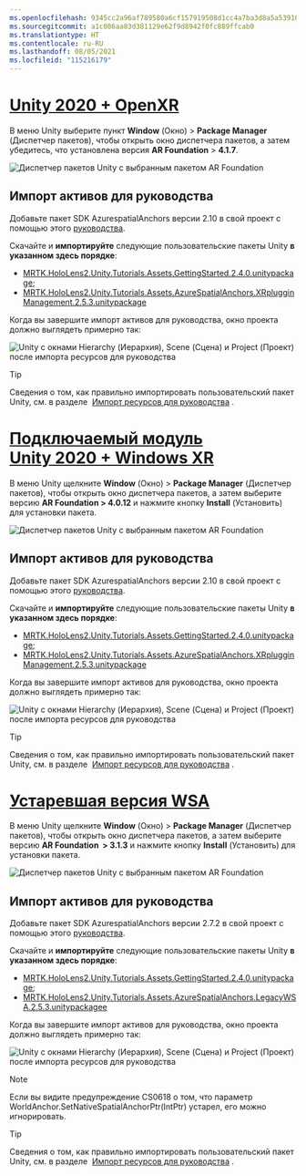 ```yaml
---
ms.openlocfilehash: 9345cc2a96af789580a6cf157919508d1cc4a7ba3d8a5a53910d07eae367f3d6
ms.sourcegitcommit: a1c086aa83d381129e62f9d8942f0fc889ffcab0
ms.translationtype: HT
ms.contentlocale: ru-RU
ms.lasthandoff: 08/05/2021
ms.locfileid: "115216179"
---
```

# <a name="unity-2020--openxr"></a>[Unity 2020 + OpenXR](#tab/openxr)

В меню Unity выберите пункт **Window** (Окно) > **Package Manager** (Диспетчер пакетов), чтобы открыть окно диспетчера пакетов, а затем убедитесь, что установлена версия **AR Foundation** > **4.1.7**.

![Диспетчер пакетов Unity с выбранным пакетом AR Foundation](../images/mr-learning-asa/asa-02-section3-step1-1-OpenXR.png)

## <a name="importing-the-tutorial-assets"></a>Импорт активов для руководства

Добавьте пакет SDK AzurespatialAnchors версии 2.10 в свой проект с помощью этого [руководства](/azure/spatial-anchors/how-tos/setup-unity-project?tabs=UPMPackage).

Скачайте и **импортируйте** следующие пользовательские пакеты Unity **в указанном здесь порядке**:

* [MRTK.HoloLens2.Unity.Tutorials.Assets.GettingStarted.2.4.0.unitypackage](https://github.com/microsoft/MixedRealityLearning/releases/download/getting-started-v2.4.0/MRTK.HoloLens2.Unity.Tutorials.Assets.GettingStarted.2.4.0.unitypackage);
* [MRTK.HoloLens2.Unity.Tutorials.Assets.AzureSpatialAnchors.XRplugginManagement.2.5.3.unitypackage](https://github.com/microsoft/MixedRealityLearning/releases/download/azure-spatial-anchors-v2.5.3.1/MRTK.HoloLens2.Unity.Tutorials.Assets.AzureSpatialAnchors.XRplugginManagement.2.5.3.unitypackage)

Когда вы завершите импорт активов для руководства, окно проекта должно выглядеть примерно так:

![Unity с окнами Hierarchy (Иерархия), Scene (Сцена) и Project (Проект) после импорта ресурсов для руководства](../images/mr-learning-asa/asa-02-section3-step1-2-OpenXR.png)

> [!TIP]
> Сведения о том, как правильно импортировать пользовательский пакет Unity, см. в разделе  [Импорт ресурсов для руководства](../mr-learning-base-04.md#importing-the-tutorial-assets) .

# <a name="unity-2020--windows-xr-plugin"></a>[Подключаемый модуль Unity 2020 + Windows XR](#tab/winxr)

В меню Unity щелкните **Window** (Окно) > **Package Manager** (Диспетчер пакетов), чтобы открыть окно диспетчера пакетов, а затем выберите версию **AR Foundation > 4.0.12** и нажмите кнопку **Install** (Установить) для установки пакета.

![Диспетчер пакетов Unity с выбранным пакетом AR Foundation](../images/mr-learning-asa/asa-02-section3-step1-1-XRSDK.png)

## <a name="importing-the-tutorial-assets"></a>Импорт активов для руководства

Добавьте пакет SDK AzurespatialAnchors версии 2.10 в свой проект с помощью этого [руководства](/azure/spatial-anchors/how-tos/setup-unity-project?tabs=UPMPackage).

Скачайте и **импортируйте** следующие пользовательские пакеты Unity **в указанном здесь порядке**:

* [MRTK.HoloLens2.Unity.Tutorials.Assets.GettingStarted.2.4.0.unitypackage](https://github.com/microsoft/MixedRealityLearning/releases/download/getting-started-v2.4.0/MRTK.HoloLens2.Unity.Tutorials.Assets.GettingStarted.2.4.0.unitypackage);
* [MRTK.HoloLens2.Unity.Tutorials.Assets.AzureSpatialAnchors.XRplugginManagement.2.5.3.unitypackage](https://github.com/microsoft/MixedRealityLearning/releases/download/azure-spatial-anchors-v2.5.3.1/MRTK.HoloLens2.Unity.Tutorials.Assets.AzureSpatialAnchors.XRplugginManagement.2.5.3.unitypackage)

Когда вы завершите импорт активов для руководства, окно проекта должно выглядеть примерно так:

![Unity с окнами Hierarchy (Иерархия), Scene (Сцена) и Project (Проект) после импорта ресурсов для руководства](../images/mr-learning-asa/asa-02-section3-step1-2-XRSDK.PNG)

> [!TIP]
> Сведения о том, как правильно импортировать пользовательский пакет Unity, см. в разделе  [Импорт ресурсов для руководства](../mr-learning-base-04.md#importing-the-tutorial-assets) .

# <a name="legacy-wsa"></a>[Устаревшая версия WSA](#tab/wsa)

В меню Unity щелкните **Window** (Окно) > **Package Manager** (Диспетчер пакетов), чтобы открыть окно диспетчера пакетов, а затем выберите версию **AR Foundation  > 3.1.3** и нажмите кнопку **Install** (Установить) для установки пакета.

![Диспетчер пакетов Unity с выбранным пакетом AR Foundation](../images/mr-learning-asa/asa-02-section3-step1-1-Legacy.png)

## <a name="importing-the-tutorial-assets"></a>Импорт активов для руководства

Добавьте пакет SDK AzurespatialAnchors версии 2.7.2 в свой проект с помощью этого [руководства](/azure/spatial-anchors/how-tos/setup-unity-project?tabs=UPMPackage).

Скачайте и **импортируйте** следующие пользовательские пакеты Unity **в указанном здесь порядке**:

* [MRTK.HoloLens2.Unity.Tutorials.Assets.GettingStarted.2.4.0.unitypackage](https://github.com/microsoft/MixedRealityLearning/releases/download/getting-started-v2.4.0/MRTK.HoloLens2.Unity.Tutorials.Assets.GettingStarted.2.4.0.unitypackage);
* [MRTK.HoloLens2.Unity.Tutorials.Assets.AzureSpatialAnchors.LegacyWSA.2.5.3.unitypackagee](https://github.com/microsoft/MixedRealityLearning/releases/download/azure-spatial-anchors-v2.5.3.1/MRTK.HoloLens2.Unity.Tutorials.Assets.AzureSpatialAnchors.LegacyWSA.2.5.3.unitypackage)

Когда вы завершите импорт активов для руководства, окно проекта должно выглядеть примерно так:

![Unity с окнами Hierarchy (Иерархия), Scene (Сцена) и Project (Проект) после импорта ресурсов для руководства](../images/mr-learning-asa/asa-02-section3-step1-2-Legacy.png)

> [!NOTE]
> Если вы видите предупреждение CS0618 о том, что параметр WorldAnchor.SetNativeSpatialAnchorPtr(IntPtr) устарел, его можно игнорировать.

> [!TIP]
> Сведения о том, как правильно импортировать пользовательский пакет Unity, см. в разделе  [Импорт ресурсов для руководства](../mr-learning-base-04.md#importing-the-tutorial-assets) .
